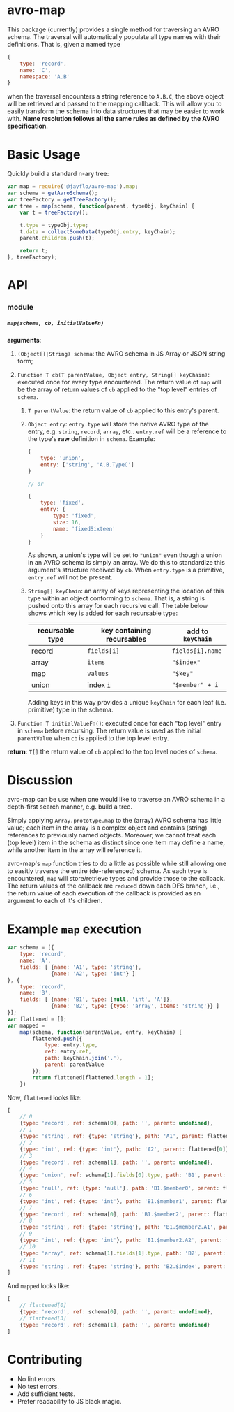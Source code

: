 # avro-map

This package (currently) provides a single method for traversing an AVRO schema.  The traversal will automatically populate all type names with their definitions.  That is, given a named type

```js
{
    type: 'record',
    name: 'C',
    namespace: 'A.B'
}
```

when the traversal encounters a string reference to `A.B.C`, the above object will be retrieved and passed to the mapping callback.  This will allow you to easily transform the schema into data structures that may be easier to work with.  **Name resolution follows all the same rules as defined by the AVRO specification**.

# Basic Usage

Quickly build a standard n-ary tree:

```js
var map = require('@jayflo/avro-map').map;
var schema = getAvroSchema();
var treeFactory = getTreeFactory();
var tree = map(schema, function(parent, typeObj, keyChain) {
    var t = treeFactory();

    t.type = typeObj.type;
    t.data = collectSomeData(typeObj.entry, keyChain);
    parent.children.push(t);

    return t;
}, treeFactory);
```

# API

### module

##### `map(schema, cb, initialValueFn)`

**arguments**:

1. `(Object[]|String) schema`: the AVRO schema in JS Array or JSON string form;
2. `Function T cb(T parentValue, Object entry, String[] keyChain)`: executed once for every type encountered.  The return value of `map` will be the array of return values of `cb` applied to the "top level" entries of `schema`.
    1. `T parentValue`: the return value of `cb` applied to this entry's parent.
    2. `Object entry`: `entry.type` will store the native AVRO type of the entry, e.g. `string`, `record`, `array`, etc..  `entry.ref` will be a reference to the type's **raw** definition in `schema`.  Example:

        ```js
        {
            type: 'union',
            entry: ['string', 'A.B.TypeC']
        }

        // or

        {
            type: 'fixed',
            entry: {
                type: 'fixed',
                size: 16,
                name: 'fixedSixteen'
            }
        }
        ```

        As shown, a union's type will be set to `"union"` even though a union in an AVRO schema is simply an array.  We do this to standardize this argument's structure received by `cb`.  When `entry.type` is a primitive, `entry.ref` will not be present.
    3. `String[] keyChain`: an array of keys representing the location of this type within an object conforming to `schema`.  That is, a string is pushed onto this array for each recursive call.  The table below shows which key is added for each recursable type:

        | recursable type | key containing recursables | add to `keyChain` |
        | --- | --- | --- |
        | record | `fields[i]` | `fields[i].name` |
        | array | `items` | `"$index"`|
        | map | `values` | `"$key"` |
        | union | index `i` | `"$member" + i`

        Adding keys in this way provides a unique `keyChain` for each leaf (i.e. primitive) type in the schema.

3. `Function T initialValueFn()`: executed once for each "top level" entry in `schema` before recursing.  The return value is used as the initial `parentValue` when `cb` is applied to the top level entry.

**return**: `T[]` the return value of `cb` applied to the top level nodes of `schema`.

# Discussion

avro-map can be use when one would like to traverse an AVRO schema in a depth-first search manner, e.g. build a tree.

Simply applying `Array.prototype.map` to the (array) AVRO schema has little value; each item in the array is a complex object and contains (string) references to previously named objects.  Moreover, we cannot treat each (top level) item in the schema as distinct since one item may define a name, while another item in the array will reference it.

avro-map's `map` function tries to do a little as possible while still allowing one to easitly traverse the entire (de-referenced) schema.  As each type is encountered, `map` will store/retrieve types and provide those to the callback.  The return values of the callback are `reduce`d down each DFS branch, i.e., the return value of each execution of the callback is provided as an argument to each of it's children.

# Example `map` execution

```js
var schema = [{
    type: 'record',
    name: 'A',
    fields: [ {name: 'A1', type: 'string'},
              {name: 'A2', type: 'int'} ]
}, {
    type: 'record',
    name: 'B',
    fields: [ {name: 'B1', type: [null, 'int', 'A']},
              {name: 'B2', type: {type: 'array', items: 'string'}} ]
}];
var flattened = [];
var mapped =
    map(schema, function(parentValue, entry, keyChain) {
        flattened.push({
            type: entry.type,
            ref: entry.ref,
            path: keyChain.join('.'),
            parent: parentValue
        });
        return flattened[flattened.length - 1];
    })
```

Now, `flattened` looks like:

```js
[
    // 0
    {type: 'record', ref: schema[0], path: '', parent: undefined},
    // 1
    {type: 'string', ref: {type: 'string'}, path: 'A1', parent: flattened[0]},
    // 2
    {type: 'int', ref: {type: 'int'}, path: 'A2', parent: flattened[0]},
    // 3
    {type: 'record', ref: schema[1], path: '', parent: undefined},
    // 4
    {type: 'union', ref: schema[1].fields[0].type, path: 'B1', parent: flattened[3]},
    // 5
    {type: 'null', ref: {type: 'null'}, path: 'B1.$member0', parent: flattened[4]},
    // 6
    {type: 'int', ref: {type: 'int'}, path: 'B1.$member1', parent: flattened[4]},
    // 7
    {type: 'record', ref: schema[0], path: 'B1.$member2', parent: flattened[4]},
    // 8
    {type: 'string', ref: {type: 'string'}, path: 'B1.$member2.A1', parent: flattened[7]},
    // 9
    {type: 'int', ref: {type: 'int'}, path: 'B1.$member2.A2', parent: flattened[7]},
    // 10
    {type: 'array', ref: schema[1].fields[1].type, path: 'B2', parent: flattened[3]},
    // 11
    {type: 'string', ref: {type: 'string'}, path: 'B2.$index', parent: flattened[10]}
]
```

And `mapped` looks like:

```js
[
    // flattened[0]
    {type: 'record', ref: schema[0], path: '', parent: undefined},
    // flattened[3]
    {type: 'record', ref: schema[1], path: '', parent: undefined}
]
```

# Contributing

* No lint errors.
* No test errors.
* Add sufficient tests.
* Prefer readability to JS black magic.

